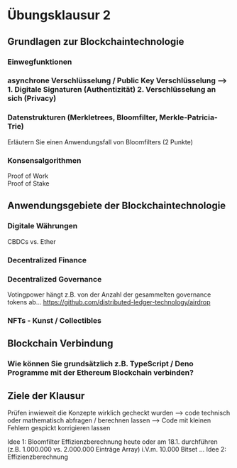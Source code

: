 # Übungsklausur 2

## Grundlagen zur Blockchaintechnologie
### Einwegfunktionen

### asynchrone Verschlüsselung / Public Key Verschlüsselung --> 1. Digitale Signaturen (Authentizität) 2. Verschlüsselung an sich (Privacy)

### Datenstrukturen (Merkletrees, Bloomfilter, Merkle-Patricia-Trie)
Erläutern Sie einen Anwendungsfall von Bloomfilters (2 Punkte)



### Konsensalgorithmen 
Proof of Work  
Proof of Stake 

## Anwendungsgebiete der Blockchaintechnologie
### Digitale Währungen 
CBDCs vs. Ether

### Decentralized Finance

### Decentralized Governance 
Votingpower hängt z.B. von der Anzahl der gesammelten governance tokens ab... 
https://github.com/distributed-ledger-technology/airdrop

### NFTs - Kunst / Collectibles

## Blockchain Verbindung
### Wie können Sie grundsätzlich z.B. TypeScript / Deno Programme mit der Ethereum Blockchain verbinden?



## Ziele der Klausur
Prüfen inwieweit die Konzepte wirklich gecheckt wurden --> code technisch oder mathematisch abfragen / berechnen lassen
--> Code mit kleinen Fehlern gespickt korrigieren lassen

Idee 1: Bloomfilter Effizienzberechnung heute oder am 18.1. durchführen (z.B. 1.000.000 vs. 2.000.000 Einträge Array) i.V.m. 10.000 Bitset ... 
Idee 2: Effizienzberechnung






